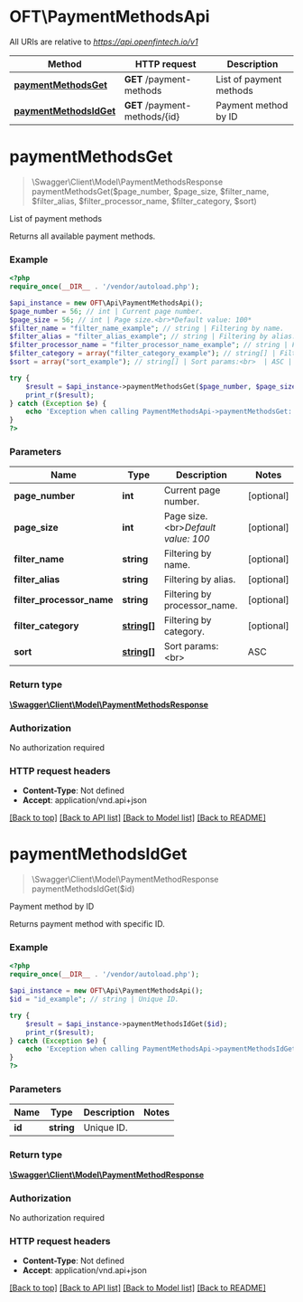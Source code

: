 # OFT\PaymentMethodsApi

All URIs are relative to *https://api.openfintech.io/v1*

Method | HTTP request | Description
------------- | ------------- | -------------
[**paymentMethodsGet**](PaymentMethodsApi.md#paymentMethodsGet) | **GET** /payment-methods | List of payment methods
[**paymentMethodsIdGet**](PaymentMethodsApi.md#paymentMethodsIdGet) | **GET** /payment-methods/{id} | Payment method by ID


# **paymentMethodsGet**
> \Swagger\Client\Model\PaymentMethodsResponse paymentMethodsGet($page_number, $page_size, $filter_name, $filter_alias, $filter_processor_name, $filter_category, $sort)

List of payment methods

Returns all available payment methods.

### Example
```php
<?php
require_once(__DIR__ . '/vendor/autoload.php');

$api_instance = new OFT\Api\PaymentMethodsApi();
$page_number = 56; // int | Current page number.
$page_size = 56; // int | Page size.<br>*Default value: 100*
$filter_name = "filter_name_example"; // string | Filtering by name.
$filter_alias = "filter_alias_example"; // string | Filtering by alias.
$filter_processor_name = "filter_processor_name_example"; // string | Filtering by processor_name.
$filter_category = array("filter_category_example"); // string[] | Filtering by category.
$sort = array("sort_example"); // string[] | Sort params:<br>  | ASC | DESC | |-----|------| | name | -name | | alias | -alias | | processor_name | -processor_name | | category | -category |

try {
    $result = $api_instance->paymentMethodsGet($page_number, $page_size, $filter_name, $filter_alias, $filter_processor_name, $filter_category, $sort);
    print_r($result);
} catch (Exception $e) {
    echo 'Exception when calling PaymentMethodsApi->paymentMethodsGet: ', $e->getMessage(), PHP_EOL;
}
?>
```

### Parameters

Name | Type | Description  | Notes
------------- | ------------- | ------------- | -------------
 **page_number** | **int**| Current page number. | [optional]
 **page_size** | **int**| Page size.&lt;br&gt;*Default value: 100* | [optional]
 **filter_name** | **string**| Filtering by name. | [optional]
 **filter_alias** | **string**| Filtering by alias. | [optional]
 **filter_processor_name** | **string**| Filtering by processor_name. | [optional]
 **filter_category** | [**string[]**](../Model/string.md)| Filtering by category. | [optional]
 **sort** | [**string[]**](../Model/string.md)| Sort params:&lt;br&gt;  | ASC | DESC | |-----|------| | name | -name | | alias | -alias | | processor_name | -processor_name | | category | -category | | [optional]

### Return type

[**\Swagger\Client\Model\PaymentMethodsResponse**](../Model/PaymentMethodsResponse.md)

### Authorization

No authorization required

### HTTP request headers

 - **Content-Type**: Not defined
 - **Accept**: application/vnd.api+json

[[Back to top]](#) [[Back to API list]](../../README.md#documentation-for-api-endpoints) [[Back to Model list]](../../README.md#documentation-for-models) [[Back to README]](../../README.md)

# **paymentMethodsIdGet**
> \Swagger\Client\Model\PaymentMethodResponse paymentMethodsIdGet($id)

Payment method by ID

Returns payment method with specific ID.

### Example
```php
<?php
require_once(__DIR__ . '/vendor/autoload.php');

$api_instance = new OFT\Api\PaymentMethodsApi();
$id = "id_example"; // string | Unique ID.

try {
    $result = $api_instance->paymentMethodsIdGet($id);
    print_r($result);
} catch (Exception $e) {
    echo 'Exception when calling PaymentMethodsApi->paymentMethodsIdGet: ', $e->getMessage(), PHP_EOL;
}
?>
```

### Parameters

Name | Type | Description  | Notes
------------- | ------------- | ------------- | -------------
 **id** | **string**| Unique ID. |

### Return type

[**\Swagger\Client\Model\PaymentMethodResponse**](../Model/PaymentMethodResponse.md)

### Authorization

No authorization required

### HTTP request headers

 - **Content-Type**: Not defined
 - **Accept**: application/vnd.api+json

[[Back to top]](#) [[Back to API list]](../../README.md#documentation-for-api-endpoints) [[Back to Model list]](../../README.md#documentation-for-models) [[Back to README]](../../README.md)

